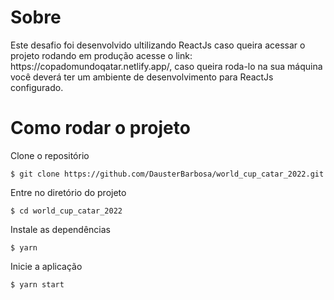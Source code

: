 # Sobre
<p>
Este desafio foi desenvolvido ultilizando ReactJs caso queira acessar o projeto rodando em produção acesse o link: https://copadomundoqatar.netlify.app/, caso queira roda-lo na sua máquina você deverá ter um ambiente de desenvolvimento para ReactJs configurado.
</p>

# Como rodar o projeto

<p>Clone o repositório</p>

```
$ git clone https://github.com/DausterBarbosa/world_cup_catar_2022.git
```

<p>Entre no diretório do projeto</p>

```
$ cd world_cup_catar_2022
```

<p>Instale as dependências</p>

```
$ yarn
```

<p>Inicie a aplicação</p>

```
$ yarn start
```
